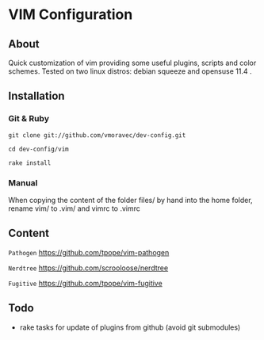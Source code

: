 VIM Configuration
=================
About
-----
Quick customization of vim providing some useful plugins, scripts and color schemes.
Tested on two linux distros: debian squeeze and opensuse 11.4 . 

Installation
------------
### Git & Ruby
`git clone git://github.com/vmoravec/dev-config.git`

`cd dev-config/vim`

`rake install`

### Manual
When copying the content of the folder files/ by hand into the home folder, rename vim/ to .vim/ and vimrc to .vimrc

Content
-------

`Pathogen` https://github.com/tpope/vim-pathogen

`Nerdtree` https://github.com/scrooloose/nerdtree

`Fugitive` https://github.com/tpope/vim-fugitive


Todo
----

+ rake tasks for update of plugins from github (avoid git submodules)

